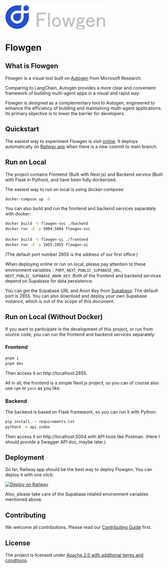 <img src="./frontend/public/logo-full.png" width="320" />

# Flowgen

## What is Flowgen

Flowgen is a visual tool built on [Autogen](https://microsoft.github.io/autogen/) from Microsoft Research.

Comparing to LangChain, Autogen provides a more clear and convenient framework of building multi-agent apps in a visual and rapid way.

Flowgen is designed as a complementary tool to Autogen, engineered to enhance the efficiency of building and maintaining multi-agent applications. Its primary objective is to lower the barrier for developers.

## Quickstart

The easiest way to experiment Flowgen is visit [online](https://flowpen.app). It deploys automatically on [Railway.app](https://railway.app) when there is a new commit to main branch.

## Run on Local

The project contains Frontend (Built with Next.js) and Backend service (Built with Flask in Python), and have been fully dockerized.

The easiest way to run on local is using docker-compose:

```bash
docker-compose up -d
```

You can also build and run the frontend and backend services separately with docker:

```bash
docker build -t flowgen-svc ./backend
docker run -d -p 5004:5004 flowgen-svc

docker build -t flowgen-ui ./frontend
docker run -d -p 2855:2855 flowgen-ui
```

(The default port number 2855 is the address of our first office.)

When deploying online or run on local, please pay attention to these environment variables：`PORT`, `NEXT_PUBLIC_SUPABASE_URL`, `NEXT_PUBLIC_SUPABASE_ANON_KEY`. Both of the frontend and backend services depend on Supabase for data persistence.

You can get the Supabase URL and Anon Key from [Supabase](https://supabase.io/). The default port is 2855. You can also download and deploy your own Supabase instance, which is out of the scope of this document.

## Run on Local (Without Docker)

If you want to participate in the development of this project, or run from source code, you can run the frontend and backend services separately:

### Frontend

```bash
pnpm i
pnpm dev
```

Then access it on http://localhost:2855.

All in all, the frontend is a simple Next.js project, so you can of course also use `npm` or `yarn` as you like.

### Backend

The backend is based on Flask framework, so you can run it with Python:

```bash
pip install -r requirements.txt
python3 -m api.index
```

Then access it on http://localhost:5004 with API tools like Postman. (Here I should provide a Swagger API doc, maybe later.)

## Deployment

So far, Railway.app should be the best way to deploy Flowgen. You can deploy it with one click:

[![Deploy on Railway](https://railway.app/button.svg)](https://railway.app/template/NCoZBC?referralCode=5I-BUc)

Also, please take care of the Supabase related environment variables mentioned above.

## Contributing

We welcome all contributions. Please read our [Contributing Guide](./CONTRIBUTING.md) first.

## License

The project is licensed under [Apache 2.0 with additional terms and conditions](./LICENSE.md).
